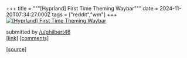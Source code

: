 +++
title = """[Hyprland] First Time Theming Waybar"""
date = 2024-11-20T07:34:27.000Z
tags = ["reddit","wm"]
+++
[![[Hyprland] First Time Theming Waybar](https://preview.redd.it/k73e1ylze02e1.png?width=640&crop=smart&auto=webp&s=abb2e320eba858fb250e7d46c23895522bcba8b9 "[Hyprland] First Time Theming Waybar")](https://www.reddit.com/r/unixporn/comments/1gvk8vu/hyprland_first_time_theming_waybar/)

submitted by [/u/philbert46](https://www.reddit.com/user/philbert46)  
[\[link\]](https://i.redd.it/k73e1ylze02e1.png) [\[comments\]](https://www.reddit.com/r/unixporn/comments/1gvk8vu/hyprland_first_time_theming_waybar/)

[[source]](https://www.reddit.com/r/unixporn/comments/1gvk8vu/hyprland_first_time_theming_waybar/)
